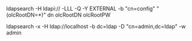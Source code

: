 

ldapsearch -H ldapi:// -LLL -Q -Y EXTERNAL -b "cn=config" "(olcRootDN=*)" dn olcRootDN olcRootPW



 ldapsearch -x -H ldap://localhost -b dc=ldap -D "cn=admin,dc=ldap" -w admin
